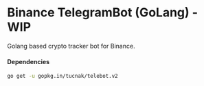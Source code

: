 # Binance TelegramBot (GoLang) - WIP
Golang based crypto tracker bot for Binance.

#### Dependencies
```sh
go get -u gopkg.in/tucnak/telebot.v2
```